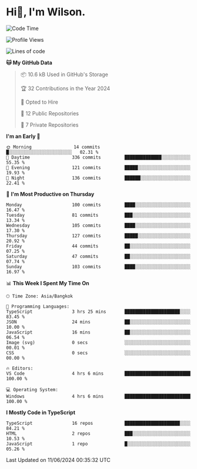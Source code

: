 # Hi👋, I'm Wilson.
<!--START_SECTION:waka-->
![Code Time](http://img.shields.io/badge/Code%20Time-1%2C460%20hrs%2044%20mins-blue)

![Profile Views](http://img.shields.io/badge/Profile%20Views-0-blue)

![Lines of code](https://img.shields.io/badge/From%20Hello%20World%20I%27ve%20Written-267.4%20thousand%20lines%20of%20code-blue)

**🐱 My GitHub Data** 

> 📦 10.6 kB Used in GitHub's Storage 
 > 
> 🏆 32 Contributions in the Year 2024
 > 
> 💼 Opted to Hire
 > 
> 📜 12 Public Repositories 
 > 
> 🔑 7 Private Repositories 
 > 
**I'm an Early 🐤** 

```text
🌞 Morning                14 commits          █░░░░░░░░░░░░░░░░░░░░░░░░   02.31 % 
🌆 Daytime                336 commits         ██████████████░░░░░░░░░░░   55.35 % 
🌃 Evening                121 commits         █████░░░░░░░░░░░░░░░░░░░░   19.93 % 
🌙 Night                  136 commits         ██████░░░░░░░░░░░░░░░░░░░   22.41 % 
```
📅 **I'm Most Productive on Thursday** 

```text
Monday                   100 commits         ████░░░░░░░░░░░░░░░░░░░░░   16.47 % 
Tuesday                  81 commits          ███░░░░░░░░░░░░░░░░░░░░░░   13.34 % 
Wednesday                105 commits         ████░░░░░░░░░░░░░░░░░░░░░   17.30 % 
Thursday                 127 commits         █████░░░░░░░░░░░░░░░░░░░░   20.92 % 
Friday                   44 commits          ██░░░░░░░░░░░░░░░░░░░░░░░   07.25 % 
Saturday                 47 commits          ██░░░░░░░░░░░░░░░░░░░░░░░   07.74 % 
Sunday                   103 commits         ████░░░░░░░░░░░░░░░░░░░░░   16.97 % 
```


📊 **This Week I Spent My Time On** 

```text
🕑︎ Time Zone: Asia/Bangkok

💬 Programming Languages: 
TypeScript               3 hrs 25 mins       █████████████████████░░░░   83.45 % 
JSON                     24 mins             ██░░░░░░░░░░░░░░░░░░░░░░░   10.00 % 
JavaScript               16 mins             ██░░░░░░░░░░░░░░░░░░░░░░░   06.54 % 
Image (svg)              0 secs              ░░░░░░░░░░░░░░░░░░░░░░░░░   00.01 % 
CSS                      0 secs              ░░░░░░░░░░░░░░░░░░░░░░░░░   00.00 % 

🔥 Editors: 
VS Code                  4 hrs 6 mins        █████████████████████████   100.00 % 

💻 Operating System: 
Windows                  4 hrs 6 mins        █████████████████████████   100.00 % 
```

**I Mostly Code in TypeScript** 

```text
TypeScript               16 repos            █████████████████████░░░░   84.21 % 
HTML                     2 repos             ███░░░░░░░░░░░░░░░░░░░░░░   10.53 % 
JavaScript               1 repo              █░░░░░░░░░░░░░░░░░░░░░░░░   05.26 % 
```




 Last Updated on 11/06/2024 00:35:32 UTC
<!--END_SECTION:waka-->
